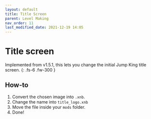 ```yaml
---
layout: default
title: Title Screen
parent: Level Making
nav_order: 11
last_modified_date: 2021-12-19 14:05
---
```


# Title screen 
Implemented from <span class="badge-pill">v1.5.1</span>, this lets you change the initial Jump King title screen.<!-- more -->
{: .fs-6 .fw-300 }

## How-to
1. Convert the chosen image into `.xnb`.
2. Change the name into `title_logo.xnb`
3. Move the file inside your `mods` folder.
4. Done!